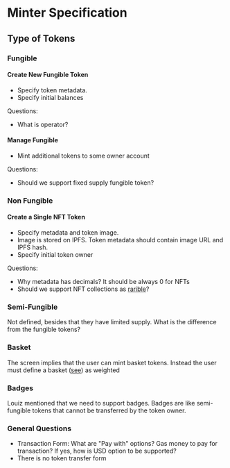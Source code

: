 # Minter Specification

## Type of Tokens

### Fungible

#### Create New Fungible Token

* Specify token metadata.
* Specify initial balances

Questions:

* What is operator?

#### Manage Fungible

* Mint additional tokens to some owner account

Questions:

* Should we support fixed supply fungible token?

### Non Fungible

#### Create a Single NFT Token

* Specify metadata and token image.
* Image is stored on IPFS. Token metadata should contain image URL and IPFS hash.
* Specify initial token owner

Questions:

* Why metadata has decimals? It should be always 0 for NFTs
* Should we support NFT collections as [rarible](https://app.rarible.com/create/erc1155)?

### Semi-Fungible

Not defined, besides that they have limited supply. What is the difference from
the fungible tokens?

### Basket

The screen implies that the user can mint basket tokens. Instead the user must
define a basket ([see](https://github.com/tqtezos/minter/blob/master/docs/implementint_FA2_basket_token.md))
as weighted

### Badges

Louiz mentioned that we need to support badges. Badges are like semi-fungible
tokens that cannot be transferred by the token owner.

### General Questions

* Transaction Form: What are "Pay with" options? Gas money to pay for transaction?
  If yes, how is USD option to be supported?
* There is no token transfer form

